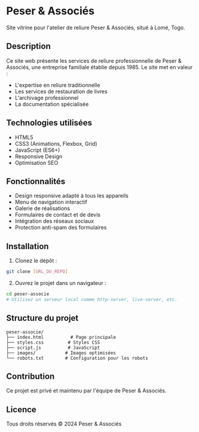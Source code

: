 # Peser & Associés

Site vitrine pour l'atelier de reliure Peser & Associés, situé à Lomé, Togo.

## Description

Ce site web présente les services de reliure professionnelle de Peser & Associés, une entreprise familiale établie depuis 1985. Le site met en valeur :

- L'expertise en reliure traditionnelle
- Les services de restauration de livres
- L'archivage professionnel
- La documentation spécialisée

## Technologies utilisées

- HTML5
- CSS3 (Animations, Flexbox, Grid)
- JavaScript (ES6+)
- Responsive Design
- Optimisation SEO

## Fonctionnalités

- Design responsive adapté à tous les appareils
- Menu de navigation interactif
- Galerie de réalisations
- Formulaires de contact et de devis
- Intégration des réseaux sociaux
- Protection anti-spam des formulaires

## Installation

1. Clonez le dépôt :
```bash
git clone [URL_DU_REPO]
```

2. Ouvrez le projet dans un navigateur :
```bash
cd peser-associe
# Utilisez un serveur local comme http-server, live-server, etc.
```

## Structure du projet

```
peser-associe/
├── index.html          # Page principale
├── styles.css         # Styles CSS
├── script.js          # JavaScript
├── images/           # Images optimisées
└── robots.txt        # Configuration pour les robots
```

## Contribution

Ce projet est privé et maintenu par l'équipe de Peser & Associés.

## Licence

Tous droits réservés © 2024 Peser & Associés 